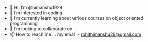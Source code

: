 - 👋 Hi, I’m @himanshu1929
- 👀 I’m interested in coding
- 🌱 I’m currently learning about various courses on object oriented programming
- 💞️ I’m looking to collaborate on ...
- 📫 How to reach me ... my email :- rohithimanshu29@gmail.com

<!---
himanshu1929/himanshu1929 is a ✨ special ✨ repository because its `README.md` (this file) appears on your GitHub profile.
You can click the Preview link to take a look at your changes.
--->
